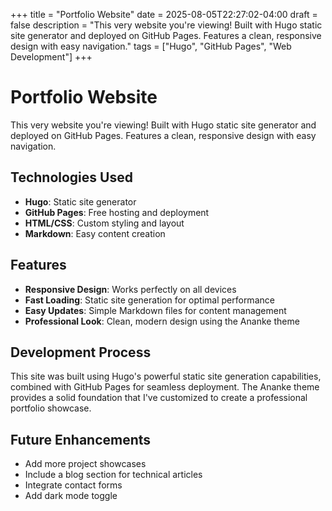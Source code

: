 +++
title = "Portfolio Website"
date = 2025-08-05T22:27:02-04:00
draft = false
description = "This very website you're viewing! Built with Hugo static site generator and deployed on GitHub Pages. Features a clean, responsive design with easy navigation."
tags = ["Hugo", "GitHub Pages", "Web Development"]
+++

# Portfolio Website

This very website you're viewing! Built with Hugo static site generator and deployed on GitHub Pages. Features a clean, responsive design with easy navigation.

## Technologies Used

- **Hugo**: Static site generator
- **GitHub Pages**: Free hosting and deployment
- **HTML/CSS**: Custom styling and layout
- **Markdown**: Easy content creation

## Features

- **Responsive Design**: Works perfectly on all devices
- **Fast Loading**: Static site generation for optimal performance
- **Easy Updates**: Simple Markdown files for content management
- **Professional Look**: Clean, modern design using the Ananke theme

## Development Process

This site was built using Hugo's powerful static site generation capabilities, combined with GitHub Pages for seamless deployment. The Ananke theme provides a solid foundation that I've customized to create a professional portfolio showcase.

## Future Enhancements

- Add more project showcases
- Include a blog section for technical articles
- Integrate contact forms
- Add dark mode toggle
